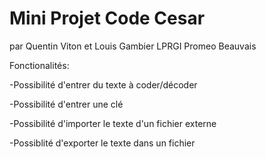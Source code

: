 # Mini Projet Code Cesar
par Quentin Viton et Louis Gambier
LPRGI Promeo Beauvais

Fonctionalités:

  -Possibilité d'entrer du texte à coder/décoder
  
  -Possibilité d'entrer une clé
  
  -Possibilité d'importer le texte d'un fichier externe
  
  -Possiblité d'exporter le texte dans un fichier
